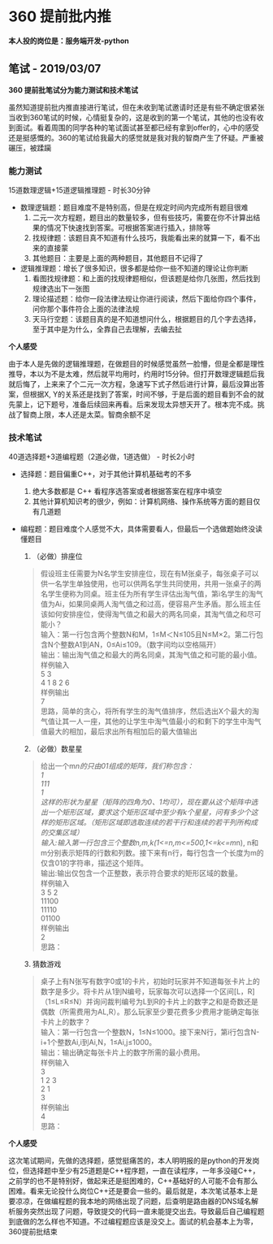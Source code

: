 # 360 提前批内推

**本人投的岗位是：服务端开发-python**

## 笔试 - 2019/03/07
**360 提前批笔试分为能力测试和技术笔试**

虽然知道提前批内推直接进行笔试，但在未收到笔试邀请时还是有些不确定很紧张
当收到360笔试的时候，心情挺复杂的，这是收到的第一个笔试，其他的也没有收到面试。看着周围的同学各种的笔试面试甚至都已经有拿到offer的，心中的感受还是挺感慨的。360的笔试给我最大的感觉就是我对我的智商产生了怀疑。严重被碾压，被蹂躏

### 能力测试
15道数理逻辑+15道逻辑推理题 - 时长30分钟

* 数理逻辑题：题目难度不是特别高，但是在规定时间内完成所有题目很难
  1. 二元一次方程题，题目出的数量较多，但有些技巧，需要在你不计算出结果的情况下快速找到答案。可根据答案进行插入，排除等
  2. 找规律题：该题目真不知道有什么技巧，我能看出来的就算一下，看不出来的直接蒙
  3. 其他题目：主要是上面的两种题目，其他题目不记得了
* 逻辑推理题：增长了很多知识，很多都是给你一些不知道的理论让你判断
  1. 看图找规律题：和上面的找规律题相似，但该题是给你几张图，然后找到规律选出下一张图
  2. 理论描述题：给你一段法律法规让你进行阅读，然后下面给你四个事件，问你那个事件符合上面的法律法规
  3. 天马行空题：该题目真的是不知道想问什么，根据题目的几个字去选择，至于其中是为什么，全靠自己去理解，去编去扯

**个人感受**

由于本人是先做的逻辑推理题，在做题目的时候感觉虽然一脸懵，但是全都是理性推导，本以为不是太难，然后就平均用时，约用时15分钟。但打开数理逻辑题后我就后悔了，上来来了个二元一次方程，急速写下式子然后进行计算，最后没算出答案，但根据X, Y的关系还是找到了答案，时间不够，于是后面的题目看到不会的就先蒙上，记下题号，准备后续回来再看。后来发现太异想天开了。根本完不成。挑战了智商上限，本人还是太菜。智商余额不足

### 技术笔试
40道选择题+3道编程题（2道必做，1道选做） - 时长2小时

* 选择题：题目偏重C++，对于其他计算机基础考的不多
  1. 绝大多数都是 C++ 看程序选答案或者根据答案在程序中填空
  2. 其他计算机知识考的很少，例如：计算机网络、操作系统等方面的题目仅有几道题
* 编程题：题目难度个人感觉不大，具体需要看人，但最后一个选做题始终没读懂题目
  1. （必做）排座位
  >假设班主任需要为N名学生安排座位，现在有M张桌子，每张桌子可以供一名学生单独使用，也可以供两名学生共同使用，共用一张桌子的两名学生便称为同桌。班主任为所有学生评估出淘气值，第i名学生的淘气值为Ai，如果同桌两人淘气值之和过高，便容易产生矛盾。那么班主任该如何安排座位，使得淘气值之和最大的两名同桌，其淘气值之和尽可能小？  
输入：第一行包含两个整数N和M，1≤M＜N≤105且N≤M×2。第二行包含N个整数A1到AN，0≤Ai≤109。（数字间均以空格隔开）  
输出：输出淘气值之和最大的两名同桌，其淘气值之和可能的最小值。  
样例输入  
5 3  
4 1 8 2 6  
样例输出  
7  
思路，简单的贪心，将所有学生的淘气值排序，然后选出X个最大的淘气值让其一人一座，其他的让学生中淘气值最小的和剩下的学生中淘气值最大的相加，最后求出所有相加后的最大值输出

  2. （必做）数星星
  >给出一个m*n的只由01组成的矩阵，我们称包含：  
    1  
   111  
    1  
这样的形状为星星（矩阵的四角为0、1均可），现在要从这个矩阵中选出一个矩形区域，要求这个矩形区域中至少有k个星星，问有多少个这样的矩形区域。（矩形区域即选取连续的若干行和连续的若干列所构成的交集区域）  
输入:输入第一行包含三个整数n,m,k(1<=n,m<=500,1<=k<=m*n), n和m分别表示矩阵的行数和列数。接下来有n行，每行包含一个长度为m的仅含01的字符串，描述这个矩阵。  
输出:输出仅包含一个正整数，表示符合要求的矩形区域的数量。  
样例输入  
3 5 2  
11100  
11110  
01100  
样例输出  
2  
思路：

  3. 猜数游戏
  >桌子上有N张写有数字0或1的卡片，初始时玩家并不知道每张卡片上的数字是多少。将卡片从1到N编号，玩家每次可以选择一个区间[L，R]（1≤L≤R≤N）并询问裁判编号为L到R的卡片上的数字之和是奇数还是偶数（所需费用为AL,R）。那么玩家至少要花费多少费用才能确定每张卡片上的数字？  
输入：第一行包含一个整数N，1≤N≤1000。接下来N行，第i行包含N-i+1个整数Ai,i到Ai,N，1≤Ai,j≤1000。  
输出：输出确定每张卡片上的数字所需的最小费用。  
样例输入  
3  
1 2 3  
2 1  
3  
样例输出    
4  
思路：

**个人感受**

这次笔试期间，先做的选择题，感觉挺痛苦的，本人明明报的是python的开发岗位，但选择题中至少有25道题是C++程序题，一直在读程序，一年多没碰C++，之前学的也不是特别好，做起来还是挺困难的，C++基础好的人可能不会有那么困难。看来无论投什么岗位C++还是要会一些的。最后就是，本次笔试基本上是要凉凉，在做编程题的我本地的网络出现了问题，后查明是路由器的DNS域名解析服务突然出现了问题，导致提交的代码一直未能提交出去。导致最后自己编程题到底做的怎么样也不知道。不过编程题应该是没交上。面试的机会基本上为零，360提前批结束
